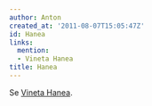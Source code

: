 ```yaml
---
author: Anton
created_at: '2011-08-07T15:05:47Z'
id: Hanea
links:
  mention:
  - Vineta Hanea
title: Hanea
---
```


Se [Vineta Hanea].

  [Vineta Hanea]: Vineta_Hanea
